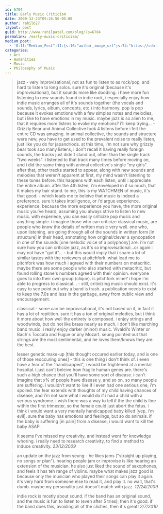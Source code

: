 ```yaml
---
id: 6704
title: Early Music Criticism
date: 2009-12-23T09:26:50-05:00
author: rahil627
layout: post
guid: http://www.rahilpatel.com/blog/?p=6704
permalink: /early-music-criticism/
medium_post:
  - 'O:11:"Medium_Post":11:{s:16:"author_image_url";s:74:"https://cdn-images-1.medium.com/fit/c/200/200/1*dmbNkD5D-u45r44go_cf0g.png";s:10:"author_url";s:28:"https://medium.com/@rahil627";s:11:"byline_name";N;s:12:"byline_email";N;s:10:"cross_link";s:2:"no";s:2:"id";s:12:"31dbf81c5299";s:21:"follower_notification";s:3:"yes";s:7:"license";s:19:"all-rights-reserved";s:14:"publication_id";s:2:"-1";s:6:"status";s:6:"public";s:3:"url";s:63:"https://medium.com/@rahil627/early-music-criticism-31dbf81c5299";}'
categories:
  - Art
  - Humanities
  - Music
  - Philosophy of Music
---
```

<blockquote>jazz - very improvisational, not as fun to listen to as rock/pop, and hard to listen to long solos. sure it's original (because it's improvisational), but it sounds more like doodling. i have more fun listening to new sounds found in indie rock, i especially enjoy how indie music arranges all of it's sounds together (the vocals and sounds, lyrics, album, concepts, etc.) into harmony. pop is pop because it evokes emotions with a few simples notes and melodies, but i like to have emotions in my music. maybe jazz is so alien to me, that it requires more listens to evoke my emotions? i'll keep trying...
     - Grizzly Bear and Animal Collective took 4 listens before i felt the entire CD was amazing. in animal collective, the sounds and structure were new, you have to get used to the prevalent noise to really listen, just like you do for japandriods. at this time, i'm not sure why grizzly bear took soo many listens, i don't recall it having really foreign sounds, the tracks just didn't stand out, other than the single track "two weeks". i listened to that track many times before moving on, and i did the same thing with animal collective's single "my girls". after that, other tracks started to appear, along with new sounds and melodies that weren't apparent at first, my mind wasn't listening to these tunes before. this happens with each listen, until i appreciate the entire album. after the 4th listen, i'm enveloped in it so much, that it makes my hair stand. to me, this is my WATCHMEN of music, it's that good.
     - which leads me to beleive that music is indeed a preference. sure it takes intelligence, or i'd argue experience. experience, because the more experience you have, the more original music you've heard, assuming you always strive to listen to new music. with experiece, you can easily criticize pop music and anything simple. i imagine those who can criticize classical music, are people who know the details of written music very well. one who, upon listening, are going through all of the sounds in written form [in structure] in their head, annotating how original/clever a syncopation in one of the sounds [one melodic voice of a polyphony] are. i'm not sure how you can criticize jazz, as it's so improvisational...or again i may not have "got it"...
     - but this would imply that i share a lot of similar tastes with the reviewers at pitchfork. what lead me to pitchfork was how much i agreed with their numbers on metacritic. maybe there are some people who also started with metacritic, but found rolling stone's numbers agreed with their opinion. everyone goes to into their own group (clique). is pitchfork mine? i hope i'm able to progress to classical...
     - still, criticizing music should exist. it's easy to see point out why a band is trash. a publication needs to exist to keep the 7.0s and less in the garbage, away from public view and encouragement.

classical - some can be improvisational, it's not based on it, in fact it has a lot of repitition. sure it has a ton of original melodies, but i think it more about how well the entirety is composed. i enjoy strings and woodwinds, but do not like brass nearly as much. i don't like marching band music. i really enjoy darker (minor) music. Vivaldi's Winter or Bach's Toccata and Fugue or any Mozart. seung pointed out that strings are the most sentimental, and he loves them/knows they are the best.

lesser genetic make-up [this thought occured earlier today, and is one of those reoccuring ones] - this is one thing i don't think of. i even have a fear of the "handicapped", i would be frightened at a mental hospital. i just can't beleive how fragile human genes are. there's such a high chance that you'll have some sort of disease. i can't imagine that x% of people have disease y, and so on. so many people are suffering. i wouldn't want to live if i even had one serious one, i'm spoiled. the fear extends with thoughts of my child having chances of disease, and i'm not sure what i would do if i had a child with a serious syndrome. i wish there was a way to tell if the the child is fine within the first trimester, so the female could just abort the fetus. i think i would want a very mentally handicapped baby killed [yep, i'm evil]. sure the baby has emotions and feelings, but so do animals. if the baby is suffering [in pain] from a disease, i would want to kill the baby ASAP.

it seems i've missed my creativity, and instead went for knowledge whoring. i really need to research creativity, to find a method to induce creativity.
<cite>23/12/2009</cite>
</blockquote>

<blockquote>an update on the jazz from seung - he likes jams ("straight up playing, no songs or plan"). hearing people jam or improvise is like hearing an extension of the musician. he also just liked the sound of saxophones, and feels it has teh range of violins.
maybe what makes jazz good is because only the musician who played their songs can play it again. it's very hard from someone else to read it, and play it. no wait, that's dumb. maybe my personality just doesn't match with jazz.
<cite>12/24/2009</cite>
</blockquote>

<blockquote>indie rock is mostly about sound. if the band has an original sound, and the music is fun to listen to (even after 5 tries), then it's good. if the band does this, avoiding all of the cliches, then it's great!
<cite>2/7/2010</cite>
</blockquote>



